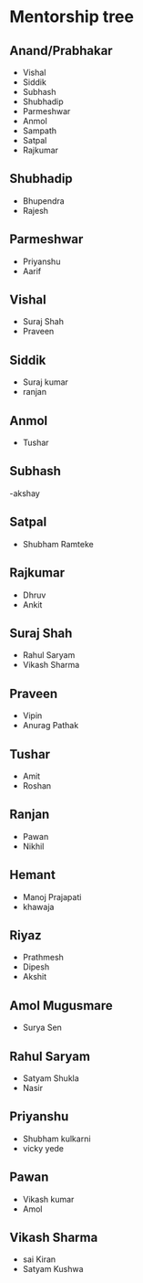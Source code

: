 # Mentorship tree

## Anand/Prabhakar
- Vishal
- Siddik
- Subhash
- Shubhadip
- Parmeshwar
- Anmol
- Sampath
- Satpal
- Rajkumar

## Shubhadip
- Bhupendra
- Rajesh

## Parmeshwar
- Priyanshu
- Aarif

## Vishal
- Suraj Shah
- Praveen

## Siddik
- Suraj kumar
- ranjan

## Anmol
- Tushar

## Subhash
-akshay

## Satpal
- Shubham Ramteke

## Rajkumar
- Dhruv
- Ankit

## Suraj Shah
- Rahul Saryam
- Vikash Sharma

## Praveen
- Vipin
- Anurag Pathak

## Tushar
- Amit 
- Roshan

## Ranjan
- Pawan
- Nikhil

## Hemant
- Manoj Prajapati
- khawaja

## Riyaz
- Prathmesh
- Dipesh 
- Akshit

## Amol Mugusmare
- Surya Sen 

## Rahul Saryam
- Satyam Shukla
- Nasir

## Priyanshu
- Shubham kulkarni
- vicky yede

## Pawan
- Vikash kumar
- Amol

## Vikash Sharma
- sai Kiran 
- Satyam Kushwa

